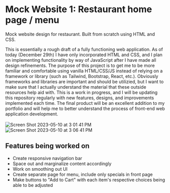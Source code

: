 # Mock Website 1: Restaurant home page / menu


Mock website design for restaurant. Built from scratch using HTML and CSS.


This is essentially a rough draft of a fully functioning web application. As of today (December 29th) I have only incorporated HTML and CSS, and I plan on implementing functionality by way of JavaScript after I have made all design refinements.
The purpose of this project is to get me to be more familiar and comfortable using vanilla HTML/CSS/JS instead of relying on a framework or library (such as Tailwind, Bootstrap, React, etc.). Obviously frameworks and libraries are important and should be utilizied, but I want to make sure that I actually understand the material that these outside resources help aid with. This is a work in progress, and I will be updating this repository regularly with new features, designs, and improvements implemented each time. The final product will be an excellent addition to my portfolio and will help me to better understand the process of front-end web application development.
<br>
<br>
![Screen Shot 2023-05-10 at 3 01 41 PM](https://github.com/MurtajizMehdi/Mock-Website-1/assets/90480945/b78da212-ef63-4f63-8855-ad71c61f5718)
![Screen Shot 2023-05-10 at 3 06 41 PM](https://github.com/MurtajizMehdi/Mock-Website-1/assets/90480945/78d91844-4dc6-4672-99e6-e51d539f29c3)





<h2>Features being worked on</h2>
<ul>
  <li>Create responsive navigation bar</li>
  <li>Space out and marginalize content accordingly</li>
  <li>Work on smoothing out UI</li>
  <li>Create separate page for menu, include only specials in front page</li>
  <li>Make buttons to "Add to Cart" with each item's respective choices being able to be adjusted</li>
</ul>

